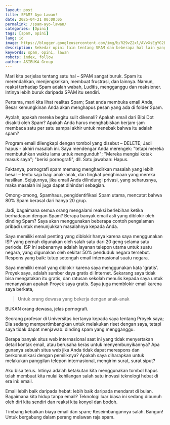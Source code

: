 ```yaml
---
layout: post
title: SPAM? Ayo Lawan!
date: 2025-04-21 00:00:05
permalink: /spam-ayo-lawan/
categories: [Opini]
tags: [spam, opini]
lang: id
image: https://blogger.googleusercontent.com/img/b/R29vZ2xl/AVvXsEgYG2B65r56T_dh09wQm4tWLY_htjIg18_p0ZT2KvM78Of140BFNbX5fnuaSS-GsIpBD-BM60ZV1lM8LBfItZzNWlTT38hIG960y3mHpgyTEKbYsHigsFuBaBqHpwCAQYi95v33L5ONLBdczIbW8eIM1BUYNiQhgvJmOtuhJ8HsfnHUp4xo3pYZAqwaG1k/s0-rw/spam.jpeg
description: Sekedar opini lain tentang SPAM dan beberapa hal lain yang terkait dengannya. Bagaimana menurutmu? Untuk informasi lebih lengkap, silahkan lanjut baca!
keywords: spam, opini, lawan
robots: index, follow
author: ASIBUKA Group
---
```

Mari kita perjelas tentang satu hal – SPAM sangat buruk. Spam itu merendahkan, menjengkelkan, membuat frustrasi, dan lainnya. Namun, reaksi terhadap Spam adalah wabah, Luditis, mengganggu dan reaksioner. Intinya lebih buruk daripada SPAM itu sendiri.

Pertama, mari kita lihat realitas Spam; Saat anda membuka email Anda, Besar kemungkinan Anda akan menghapus pesan yang ada di folder Spam.

Ayolah, apakah mereka begitu sulit dikenali? Apakah email dari Bibi Dot disakiti oleh Spam? Apakah Anda harus menghabiskan berjam-jam membaca satu per satu sampai akhir untuk menebak bahwa itu adalah spam?

Program email dilengkapi dengan tombol yang disebut – DELETE; Jadi hapus - akhiri masalah ini. Saya mendengar Anda merengek: "tetapi mereka membutuhkan waktu lama untuk mengunduh"; "Mereka mengisi kotak masuk saya"; "berisi pornografi", dll. Satu jawaban: Hapus.

Faktanya, pornografi spam memang menghadirkan masalah yang lebih besar – tentu saja bagi anak-anak, dan tingkat penghinaan yang mereka hasilkan. Sejujurnya, jika email Anda dilindungi privasi, yang seharusnya, maka masalah ini juga dapat dihindari sebagian.

Omong-omong, Spamhaus, pengidentifikasi Spam utama, mencatat bahwa 80% Spam berasal dari hanya 20 grup.

Jadi, bagaimana semua orang mengalami reaksi berlebihan ketika berhadapan dengan Spam? Berapa banyak email asli yang diblokir oleh dinding Spam? Saya akan menggunakan beberapa contoh pengalaman pribadi untuk menunjukkan masalahnya kepada Anda.

Saya memiliki email penting yang diblokir hanya karena saya menggunakan ISP yang pernah digunakan oleh salah satu dari 20 geng selama satu periode. ISP ini sebenarnya adalah layanan telepon utama untuk suatu negara, yang digunakan oleh sekitar 50% penduduk negara tersebut. Respons yang baik: tutup setengah email internasional suatu negara.

Saya memiliki email yang diblokir karena saya menggunakan kata 'gratis'. Proyek saya, adalah sumber daya gratis di Internet. Sekarang saya tidak bisa mengatakan itu gratis, dan ratusan sekolah menulis kepada saya untuk menanyakan apakah Proyek saya gratis. Saya juga memblokir email karena saya berkata,

> Untuk orang dewasa yang bekerja dengan anak-anak

BUKAN orang dewasa, jelas pornografi.

Seorang profesor di Universitas bertanya kepada saya tentang Proyek saya; Dia sedang mempertimbangkan untuk melakukan riset dengan saya, tetapi saya tidak dapat menjawab: dinding spam yang mengganggu.

Berapa banyak situs web internasional saat ini yang tidak menyertakan detail kontak email, atau berusaha keras untuk menyembunyikannya? Apa gunanya sebuah situs web jika Anda tidak dapat merespons dan berkomunikasi dengan pemiliknya? Apakah saya diharapkan untuk melakukan panggilan telepon internasional, mengirim surat, surat siput?

Aku bisa terus. Intinya adalah ketakutan kita menggunakan tombol hapus telah membuat kita mulai kehilangan salah satu inovasi teknologi hebat di era ini: email.

Email lebih baik daripada hebat: lebih baik daripada mendarat di bulan. Bagaimana kita hidup tanpa email? Teknologi luar biasa ini sedang dibunuh oleh diri kita sendiri dan reaksi kita konyol dan bodoh.

Timbang kebaikan biaya email dan spam; Keseimbangannya salah. Bangun! Untuk bergabung dalam perang melawan raja spam.